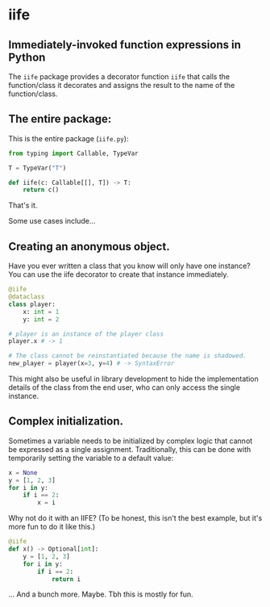 # iife

## Immediately-invoked function expressions in Python

The `iife` package provides a decorator function `iife` that calls the function/class it decorates and assigns the result to the name of the function/class.

## The entire package:

This is the entire package (`iife.py`):

```python
from typing import Callable, TypeVar

T = TypeVar("T")

def iife(c: Callable[[], T]) -> T:
    return c()
```

That's it.

Some use cases include...

## Creating an anonymous object.

Have you ever written a class that you know will only have one instance? You can use the iife decorator to create that instance immediately.

```python
@iife
@dataclass
class player:
    x: int = 1
    y: int = 2

# player is an instance of the player class
player.x # -> 1

# The class cannot be reinstantiated because the name is shadowed.
new_player = player(x=3, y=4) # -> SyntaxError
```

This might also be useful in library development to hide the implementation details of the class from the end user, who can only access the single instance.

## Complex initialization.

Sometimes a variable needs to be initialized by complex logic that cannot be expressed as a single assignment. Traditionally, this can be done with temporarily setting the variable to a default value:

```python
x = None
y = [1, 2, 3]
for i in y:
    if i == 2:
        x = i
```

Why not do it with an IIFE? (To be honest, this isn't the best example, but it's more fun to do it like this.)

```python
@iife
def x() -> Optional[int]:
    y = [1, 2, 3]
    for i in y:
        if i == 2:
            return i
```

... And a bunch more. Maybe. Tbh this is mostly for fun.
